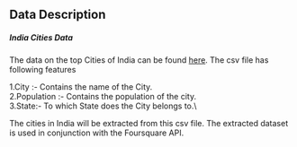 ## Data Description
##### India Cities Data
The data on the top Cities of India can be found [here](https://github.com/Gautham000/Coursera_Capstone/blob/master/Final%20capstone/India%20top%20cities.csv). The csv file has following features

1.City :- Contains the name of the City.\
2.Population :- Contains the population of the city.\
3.State:- To which State does the City belongs to.\

The cities in India will be extracted from this csv file. The extracted dataset is used in conjunction with the Foursquare API.
